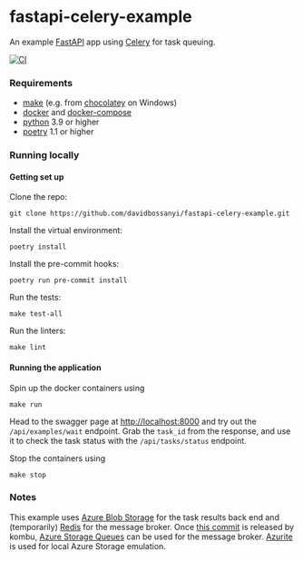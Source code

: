 # fastapi-celery-example
An example [FastAPI](https://fastapi.tiangolo.com/) app using [Celery](https://docs.celeryq.dev/en/stable/getting-started/introduction.html) for task queuing.

[![CI](https://github.com/davidbossanyi/python-template/actions/workflows/ci.yaml/badge.svg?branch=main)](https://github.com/davidbossanyi/python-template/actions/workflows/ci.yaml)

### Requirements
 - [make](https://www.gnu.org/software/make/) (e.g. from [chocolatey](https://chocolatey.org/) on Windows)
 - [docker](https://www.docker.com/) and [docker-compose](https://docs.docker.com/compose/)
 - [python](https://www.python.org/downloads/release/python-3912/) 3.9 or higher
 - [poetry](https://python-poetry.org/docs/master/#installing-with-the-official-installer) 1.1 or higher

### Running locally
#### Getting set up
Clone the repo:
```shell
git clone https://github.com/davidbossanyi/fastapi-celery-example.git
```
Install the virtual environment:
```shell
poetry install
```
Install the pre-commit hooks:
```shell
poetry run pre-commit install
```
Run the tests:
```shell
make test-all
```
Run the linters:
```shell
make lint
```

#### Running the application
Spin up the docker containers using
```shell
make run
```
Head to the swagger page at [http://localhost:8000](http://localhost:8000) and try out the `/api/examples/wait` endpoint. Grab the `task_id` from the response, and use it to check the task status with the `/api/tasks/status` endpoint.

Stop the containers using
```shell
make stop
```

### Notes
This example uses [Azure Blob Storage](https://docs.celeryq.dev/en/stable/internals/reference/celery.backends.azureblockblob.html) for the task results back end and (temporarily) [Redis](https://docs.celeryq.dev/en/stable/getting-started/backends-and-brokers/redis.html) for the message broker. Once [this commit](https://github.com/celery/kombu/commit/b3e89101dc6a4a002ec48a756ab82589da1c7541) is released by kombu, [Azure Storage Queues](https://docs.celeryq.dev/projects/kombu/en/latest/reference/kombu.transport.azurestoragequeues.html) can be used for the message broker. [Azurite](https://docs.microsoft.com/en-us/azure/storage/common/storage-use-azurite?tabs=visual-studio) is used for local Azure Storage emulation.
